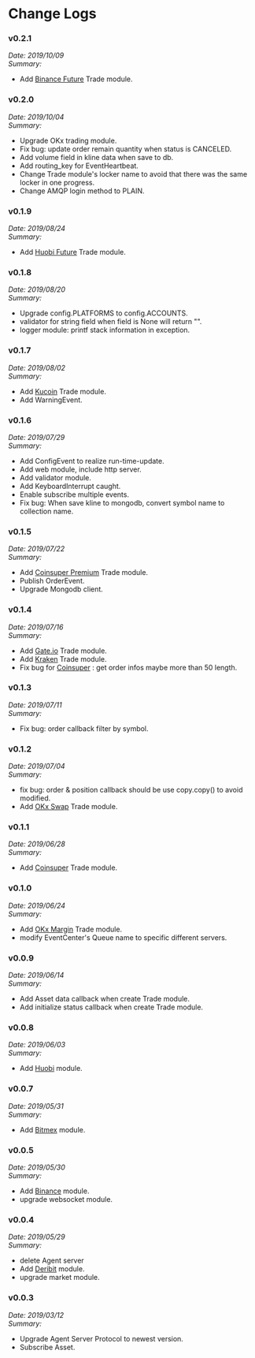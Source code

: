 # Change Logs


### v0.2.1

*Date: 2019/10/09*  
*Summary:*
- Add [Binance Future](../example/binance_future) Trade module.


### v0.2.0

*Date: 2019/10/04*  
*Summary:*
- Upgrade OKx trading module.
- Fix bug: update order remain quantity when status is CANCELED.
- Add volume field in kline data when save to db.
- Add routing_key for EventHeartbeat.
- Change Trade module's locker name to avoid that there was the same locker in one progress.
- Change AMQP login method to PLAIN.


### v0.1.9

*Date: 2019/08/24*  
*Summary:*
- Add [Huobi Future](../example/huobi_future) Trade module.


### v0.1.8

*Date: 2019/08/20*  
*Summary:*
- Upgrade config.PLATFORMS to config.ACCOUNTS.
- validator for string field when field is None will return "".
- logger module: printf stack information in exception.


### v0.1.7

*Date: 2019/08/02*  
*Summary:*
- Add [Kucoin](../example/kucoin) Trade module.
- Add WarningEvent.


### v0.1.6

*Date: 2019/07/29*  
*Summary:*
- Add ConfigEvent to realize run-time-update.
- Add web module, include http server.
- Add validator module.
- Add KeyboardInterrupt caught.
- Enable subscribe multiple events.
- Fix bug: When save kline to mongodb, convert symbol name to collection name.


### v0.1.5

*Date: 2019/07/22*  
*Summary:*
- Add [Coinsuper Premium](../example/coinsuper_pre) Trade module.
- Publish OrderEvent.
- Upgrade Mongodb client.


### v0.1.4

*Date: 2019/07/16*  
*Summary:*
- Add [Gate.io](../example/gate) Trade module.
- Add [Kraken](../example/kraken) Trade module.
- Fix bug for [Coinsuper](../example/coinsuper) : get order infos maybe more than 50 length.


### v0.1.3

*Date: 2019/07/11*  
*Summary:*
- Fix bug: order callback filter by symbol.


### v0.1.2

*Date: 2019/07/04*  
*Summary:*
- fix bug: order & position callback should be use copy.copy() to avoid modified.
- Add [OKx Swap](../example/okex_swap) Trade module.


### v0.1.1

*Date: 2019/06/28*  
*Summary:*
- Add [Coinsuper](../example/coinsuper) Trade module.


### v0.1.0

*Date: 2019/06/24*  
*Summary:*
- Add [OKx Margin](../example/okex_margin) Trade module.
- modify EventCenter's Queue name to specific different servers.


### v0.0.9

*Date: 2019/06/14*  
*Summary:*
- Add Asset data callback when create Trade module.
- Add initialize status callback when create Trade module.


### v0.0.8

*Date: 2019/06/03*  
*Summary:*
- Add [Huobi](../example/huobi) module.


### v0.0.7

*Date: 2019/05/31*  
*Summary:*
- Add [Bitmex](https://www.bitmex.com) module.


### v0.0.5

*Date: 2019/05/30*  
*Summary:*
- Add [Binance](../example/binance) module.
- upgrade websocket module.


### v0.0.4

*Date: 2019/05/29*  
*Summary:*
- delete Agent server
- Add [Deribit](../example/deribit) module.
- upgrade market module.


### v0.0.3

*Date: 2019/03/12*  
*Summary:*
- Upgrade Agent Server Protocol to newest version.
- Subscribe Asset.
